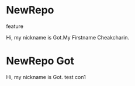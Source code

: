 # NewRepo

feature

Hi, my nickname is Got.My Firstname Cheakcharin.
# NewRepo Got
Hi, my nickname is Got.
test con1
